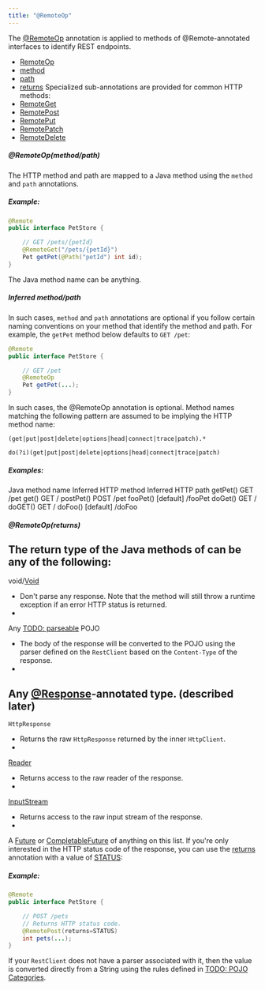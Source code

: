 ```yaml
---
title: "@RemoteOp"
---
```


The [@RemoteOp](../apidocs/org/apache/juneau/http/remote/RemoteOp.html) annotation is applied to methods
of @Remote-annotated interfaces to identify REST endpoints.
- [RemoteOp](../apidocs/org/apache/juneau/http/remote/RemoteOp.html)
- [method](../apidocs/org/apache/juneau/http/remote/RemoteOp.html#method)
- [path](../apidocs/org/apache/juneau/http/remote/RemoteOp.html#path)
- [returns](../apidocs/org/apache/juneau/http/remote/RemoteOp.html#returns)
Specialized sub-annotations are provided for common HTTP methods:
- [RemoteGet](../apidocs/org/apache/juneau/http/remote/RemoteGet.html)
- [RemotePost](../apidocs/org/apache/juneau/http/remote/RemotePost.html)
- [RemotePut](../apidocs/org/apache/juneau/http/remote/RemotePut.html)
- [RemotePatch](../apidocs/org/apache/juneau/http/remote/RemotePatch.html)
- [RemoteDelete](../apidocs/org/apache/juneau/http/remote/RemoteDelete.html)
##### @RemoteOp(method/path)
The HTTP method and path are mapped to a Java method using the `method` and `path` annotations.
##### Example:
```java
@Remote
public interface PetStore {

    // GET /pets/{petId}
    @RemoteGet("/pets/{petId}")
    Pet getPet(@Path("petId") int id);
}
```
The Java method name can be anything.
##### Inferred method/path
In such cases, `method` and `path` annotations are optional if you follow certain naming
conventions on your method that identify the method and path.
For example, the `getPet` method below defaults to `GET /pet`:
```java
@Remote
public interface PetStore {

    // GET /pet
    @RemoteOp
    Pet getPet(...);
}
```
In such cases, the @RemoteOp annotation is optional.
Method names matching the following pattern are assumed to be implying the HTTP method name:
```text
(get|put|post|delete|options|head|connect|trace|patch).*
```
```text
do(?i)(get|put|post|delete|options|head|connect|trace|patch)
```
##### Examples:
Java method name
Inferred HTTP method
Inferred HTTP path
getPet()
GET
/pet
get()
GET
/
postPet()
POST
/pet
fooPet()
[default]
/fooPet
doGet()
GET
/
doGET()
GET
/
doFoo()
[default]
/doFoo
##### @RemoteOp(returns)
The return type of the Java methods of can be any of the following:
-
void/[Void](../apidocs/java/lang/Void.html)
- Don't parse any response.
Note that the method will still throw a runtime exception if an error HTTP status is returned.
-
Any [TODO: parseable](TODO.md) POJO
- The body of the response will be converted to the POJO using the parser defined on the
`RestClient` based on the `Content-Type` of the response.
-
Any [@Response](../apidocs/org/apache/juneau/http/annotation/Response.html)-annotated type. (described later)
-
`HttpResponse`
- Returns the raw `HttpResponse` returned by the inner `HttpClient`.
-
[Reader](../apidocs/java/io/Reader.html)
- Returns access to the raw reader of the response.
-
[InputStream](../apidocs/java/io/InputStream.html)
- Returns access to the raw input stream of the response.
-
A [Future](../apidocs/java/util/concurrent/Future.html) or [CompletableFuture](../apidocs/java/util/concurrent/CompletableFuture.html) of anything on this list.
If you're only interested in the HTTP status code of the response, you can use the [returns](../apidocs/org/apache/juneau/http/remote/RemoteOp.html#returns())
annotation with a value of [STATUS](../apidocs/org/apache/juneau/http/remote/RemoteReturn.html#STATUS):
##### Example:
```java
@Remote
public interface PetStore {

    // POST /pets
    // Returns HTTP status code.
    @RemotePost(returns=STATUS)
    int pets(...);
}
```
If your `RestClient` does not have a parser associated with it, then the value is converted directly from a String using
the rules defined in [TODO: POJO Categories](TODO.md).
